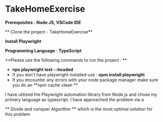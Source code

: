 # TakeHomeExercise
**Prerequisites** : **Node JS, VSCode IDE**



** Clone the project - TakeHomeExercise**




**Install Playwright**




**Programming Language** : **TypeScript** 





**Please use the following commands to run the project : **
- **npx playwright test --headed**
- If you don't have playwright installed use : **npm install playwright**
- If you encounter any errors with your node package manager make sure you do an **npm cache clean **

I have utilized the Playwright automation library from Node.js and chose my primary language as typescript. I have approached the problem via a 

** Divide and conquer Algorithm ** which is the most optimal solution for this problem
